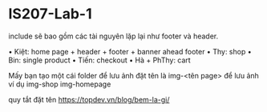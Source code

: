 ﻿# IS207-Lab-1
include sẽ bao gồm các tài nguyên lặp lại như footer và header.

•	Kiệt: home page + header + footer + banner ahead footer
•	Thy: shop 
•	Bin: single product
•	Tiến: checkout
•	Hà  + PhThy: cart



Mấy bạn tạo một cái folder để lưu ảnh đặt tên là img-<tên page> để lưu ảnh
ví dụ
  img-shop
  img-homepage

quy tắt đặt tên
https://topdev.vn/blog/bem-la-gi/


